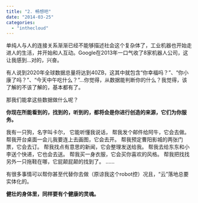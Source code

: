 ```yaml
---
title: "2. 畅想吧"
date: "2014-03-25"
categories: 
  - "inthecloud"
---
```


单纯人与人的连接关系渐渐已经不能够描述社会这个复杂体了，工业机器也开始走进人的生活，并开始和人互动。Google在2013年一口气收了8家机器人公司，这让我感到...对的，兴奋。

有人说到2020年全球数据总量将达到40ZB，这其中就包含“你幸福吗？”、“你小康了吗？”、“今天中午吃什么？”...你觉得，从数据能判断你的什么？我觉得，该了解的不该了解的，基本都有了。

那我们能拿这些数据做什么呢？

**你现在所能看到的，找到的，听到的，都将会是你进行创造的来源，它们为你服务。**

我有一只狗，名字叫卡尔， 它能听懂我说话， 帮我发个邮件给阿牛，它会去做。 帮我开台桌面一会儿我要连上去画图，它会去开。 帮我预定曹阳影城的两张门票，它会去订。 帮我找点有意思的新闻，它会整理发送给我。 帮我去给东东和小李送个快递，它也会去送。 帮我买一身衣服，它会买你喜欢的风格。 帮我把找找另外一只拖鞋在哪，它屁颠屁颠的找到了。 ......

有很多事情可以帮你甚至代替你去做（原谅我这个robot控）况且，“云”落地总要实体化的。

**健壮的身体里，同样要有个健康的灵魂。**
